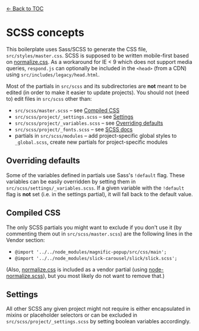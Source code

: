 [← Back to TOC](TOC.md)

# SCSS concepts

This boilerplate uses Sass/SCSS to generate the CSS file, `src/styles/master.css`. SCSS is supposed to be written mobile-first based on [normalize.css](https://github.com/necolas/normalize.css/). As a workaround for IE < 9 which does not support media queries, `respond.js` can optionally be included in the `<head>` (from a CDN) using `src/includes/legacy/head.html`.

Most of the partials in `src/scss` and its subdirectories are **not** meant to be edited (in order to make it easier to update projects). You should not (need to) edit files in `src/scss` other than:

* `src/scss/master.scss` – see [Compiled CSS](#compiled-css)
* `src/scss/project/_settings.scss` – see [Settings](#settings)
* `src/scss/project/_variables.scss` – see [Overriding defaults](#overriding-defaults)
* `src/scss/project/_fonts.scss` – see [SCSS docs](scss.md#project)
* partials in `src/scss/modules` – add project-specific global styles to `_global.scss`, create new partials for project-specific modules

## Overriding defaults

Some of the variables defined in partials use Sass's `!default` flag. These variables can be easily overridden by setting them in `src/scss/settings/_variables.scss`. If a given variable with the `!default` flag is **not** set (i.e. in the settings partial), it will fall back to the default value.

## Compiled CSS

The only SCSS partials you might want to exclude if you don't use it (by commenting them out in `src/scss/master.scss`) are the following lines in the Vendor section:

* `@import '../../node_modules/magnific-popup/src/css/main';`
* `@import '../../node_modules/slick-carousel/slick/slick.scss';`

(Also, [normalize.css](https://github.com/necolas/normalize.css/) is included as a vendor partial (using [node-normalize.scss](https://www.npmjs.com/package/node-normalize-scss)), but you most likely do not want to remove that.)

## Settings

All other SCSS any given project might not require is either encapsulated in mixins or placeholder selectors or can be excluded in `src/scss/project/_settings.scss` by setting boolean variables accordingly.